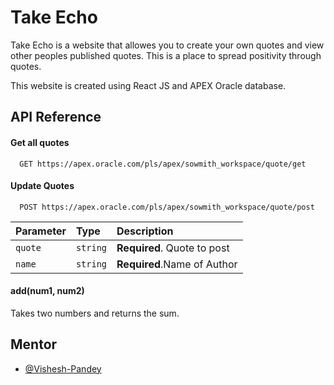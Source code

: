 
# Take Echo

Take Echo is a website that allowes you to create your own quotes and view other peoples published quotes. This is a place to spread positivity through quotes.

This website is created using React JS and APEX Oracle database. 








## API Reference

#### Get all quotes

```http
  GET https://apex.oracle.com/pls/apex/sowmith_workspace/quote/get
```


#### Update Quotes

```http
  POST https://apex.oracle.com/pls/apex/sowmith_workspace/quote/post
```

| Parameter | Type     | Description                       |
| :-------- | :------- | :-------------------------------- |
| `quote`   | `string` | **Required**. Quote to post       |
| `name`    | `string` | **Required**.Name of Author       |

#### add(num1, num2)

Takes two numbers and returns the sum.


## Mentor

- [@Vishesh-Pandey](https://github.com/Vishesh-Pandey)

